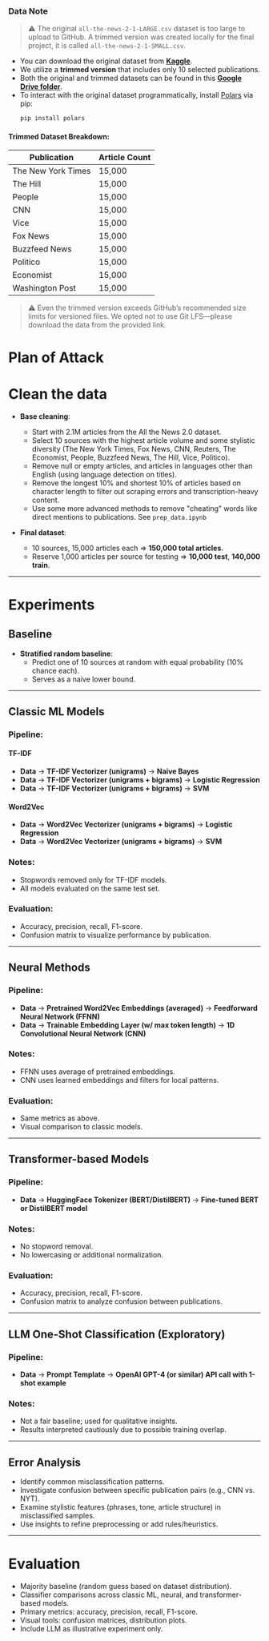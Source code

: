 ### Data Note

> ⚠️ The original `all-the-news-2-1-LARGE.csv` dataset is too large to upload to GitHub. A trimmed version was created locally for the final project, it is called `all-the-news-2-1-SMALL.csv`.

- You can download the original dataset from **[Kaggle](https://www.kaggle.com/datasets/davidmckinley/all-the-news-dataset)**.
- We utilize a **trimmed version** that includes only 10 selected publications.
- Both the original and trimmed datasets can be found in this **[Google Drive folder](https://drive.google.com/drive/folders/1hmPKKKQJKblbLGdHaWYjNFsaeSLIzTIc?usp=sharing)**.
- To interact with the original dataset programmatically, install [Polars](https://pola-rs.github.io/polars/) via pip:
  ```bash
  pip install polars
  ```

#### Trimmed Dataset Breakdown:
| Publication         | Article Count |
|---------------------|---------------|
| The New York Times  | 15,000        |
| The Hill            | 15,000        |
| People              | 15,000        |
| CNN                 | 15,000        |
| Vice                | 15,000        |
| Fox News            | 15,000        |
| Buzzfeed News       | 15,000        |
| Politico            | 15,000        |
| Economist           | 15,000        |
| Washington Post     | 15,000        |

> ⚠️ Even the trimmed version exceeds GitHub’s recommended size limits for versioned files. We opted not to use Git LFS—please download the data from the provided link.

# **Plan of Attack** 

# Clean the data

- **Base cleaning**:
  - Start with 2.1M articles from the All the News 2.0 dataset.
  - Select 10 sources with the highest article volume and some stylistic diversity (The New York Times, Fox News, CNN, Reuters, The Economist, People, Buzzfeed News, The Hill, Vice, Politico).
  - Remove null or empty articles, and articles in languages other than English (using language detection on titles).
  - Remove the longest 10% and shortest 10% of articles based on character length to filter out scraping errors and transcription-heavy content.
  - Use some more advanced methods to remove "cheating" words like direct mentions to publications. See `prep_data.ipynb`
  
- **Final dataset**:
  - 10 sources, 15,000 articles each => **150,000 total articles**.
  - Reserve 1,000 articles per source for testing => **10,000 test**, **140,000 train**.

---

# Experiments

## Baseline
- **Stratified random baseline**:
  - Predict one of 10 sources at random with equal probability (10% chance each).
  - Serves as a naive lower bound.

---

## Classic ML Models

### Pipeline:

#### TF-IDF 
- **Data** → **TF-IDF Vectorizer (unigrams)** → **Naive Bayes**
- **Data** → **TF-IDF Vectorizer (unigrams + bigrams)** → **Logistic Regression**
- **Data** → **TF-IDF Vectorizer (unigrams + bigrams)** → **SVM**

#### Word2Vec 
- **Data** → **Word2Vec Vectorizer (unigrams + bigrams)** → **Logistic Regression**
- **Data** → **Word2Vec Vectorizer (unigrams + bigrams)** → **SVM**

### Notes:
- Stopwords removed only for TF-IDF models.
- All models evaluated on the same test set.

### Evaluation:
- Accuracy, precision, recall, F1-score.
- Confusion matrix to visualize performance by publication.

---

## Neural Methods

### Pipeline:
- **Data** → **Pretrained Word2Vec Embeddings (averaged)** → **Feedforward Neural Network (FFNN)**
- **Data** → **Trainable Embedding Layer (w/ max token length)** → **1D Convolutional Neural Network (CNN)**

### Notes:
- FFNN uses average of pretrained embeddings.
- CNN uses learned embeddings and filters for local patterns.

### Evaluation:
- Same metrics as above.
- Visual comparison to classic models.

---

## Transformer-based Models

### Pipeline:
- **Data** → **HuggingFace Tokenizer (BERT/DistilBERT)** → **Fine-tuned BERT or DistilBERT model**

### Notes:
- No stopword removal.
- No lowercasing or additional normalization.

### Evaluation:
- Accuracy, precision, recall, F1-score.
- Confusion matrix to analyze confusion between publications.

---

## LLM One-Shot Classification (Exploratory)

### Pipeline:
- **Data** → **Prompt Template** → **OpenAI GPT-4 (or similar) API call with 1-shot example**

### Notes:
- Not a fair baseline; used for qualitative insights.
- Results interpreted cautiously due to possible training overlap.

---

## Error Analysis
- Identify common misclassification patterns.
- Investigate confusion between specific publication pairs (e.g., CNN vs. NYT).
- Examine stylistic features (phrases, tone, article structure) in misclassified samples.
- Use insights to refine preprocessing or add rules/heuristics.

---

# Evaluation
- Majority baseline (random guess based on dataset distribution).
- Classifier comparisons across classic ML, neural, and transformer-based models.
- Primary metrics: accuracy, precision, recall, F1-score.
- Visual tools: confusion matrices, distribution plots.
- Include LLM as illustrative experiment only.



